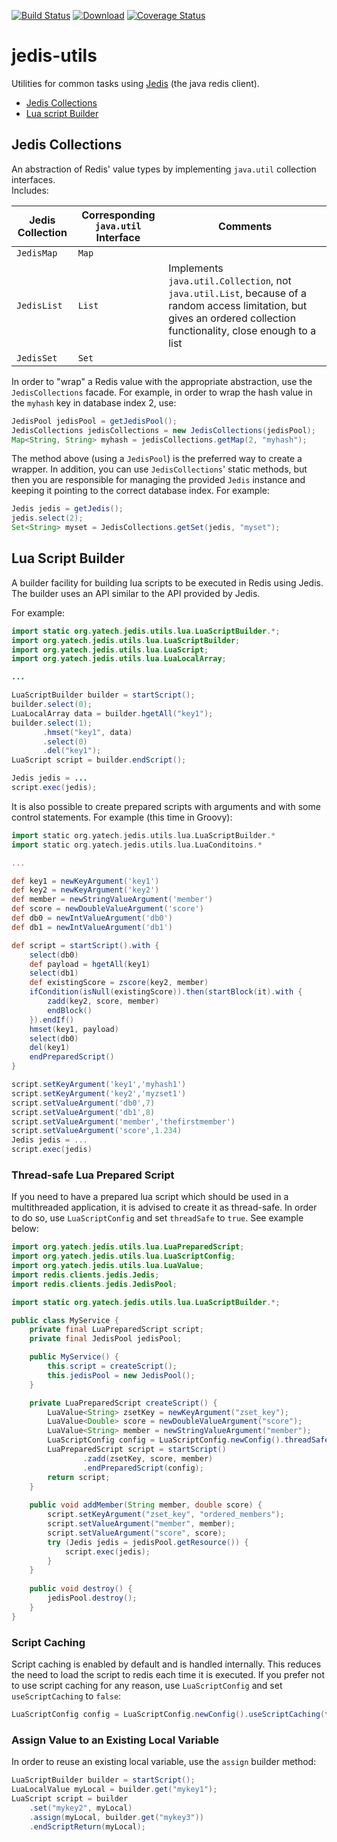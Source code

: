 [![Build Status](https://travis-ci.org/yatechorg/jedis-utils.svg)](https://travis-ci.org/yatechorg/jedis-utils)
[![Download](https://api.bintray.com/packages/yatech/maven/jedis-utils/images/download.svg)](https://bintray.com/yatech/maven/jedis-utils/_latestVersion)
[![Coverage Status](https://coveralls.io/repos/yatechorg/jedis-utils/badge.svg?branch=master&service=github)](https://coveralls.io/github/yatechorg/jedis-utils?branch=master)

# jedis-utils
Utilities for common tasks using [Jedis](https://github.com/xetorthio/jedis) (the java redis client).

* [Jedis Collections](#jedis-collections)
* [Lua script Builder](#lua-script-builder)

## Jedis Collections

An abstraction of Redis' value types by implementing `java.util` collection interfaces.  
Includes:  

| Jedis Collection | Corresponding `java.util` Interface | Comments |  
| --- | --- | --- |  
| `JedisMap` | `Map` |   |  
| `JedisList` | `List` | Implements `java.util.Collection`, not `java.util.List`, because of a random access limitation, but gives an ordered collection functionality, close enough to a list |  
| `JedisSet` | `Set` |   |  

In order to "wrap" a Redis value with the appropriate abstraction, use the `JedisCollections` facade. For example, in order to wrap the hash value in the `myhash` key in database index 2, use:  

```java
JedisPool jedisPool = getJedisPool();
JedisCollections jedisCollections = new JedisCollections(jedisPool);
Map<String, String> myhash = jedisCollections.getMap(2, "myhash");
```

The method above (using a `JedisPool`) is the preferred way to create a wrapper. In addition, you can use `JedisCollections`' static methods, but then you are responsible for managing the provided `Jedis` instance and keeping it pointing to the correct database index. For example:

```java
Jedis jedis = getJedis();
jedis.select(2);
Set<String> myset = JedisCollections.getSet(jedis, "myset");
```

## Lua Script Builder
A builder facility for building lua scripts to be executed in Redis using Jedis. 
The builder uses an API similar to the API provided by Jedis. 

For example:

```java
import static org.yatech.jedis.utils.lua.LuaScriptBuilder.*;
import org.yatech.jedis.utils.lua.LuaScriptBuilder;
import org.yatech.jedis.utils.lua.LuaScript;
import org.yatech.jedis.utils.lua.LuaLocalArray;

...

LuaScriptBuilder builder = startScript();
builder.select(0);
LuaLocalArray data = builder.hgetAll("key1");
builder.select(1);
       .hmset("key1", data)
       .select(0)
       .del("key1");
LuaScript script = builder.endScript();

Jedis jedis = ...
script.exec(jedis);
```

It is also possible to create prepared scripts with arguments and with some control statements.
For example (this time in Groovy):

```groovy
import static org.yatech.jedis.utils.lua.LuaScriptBuilder.*
import static org.yatech.jedis.utils.lua.LuaConditoins.*

...

def key1 = newKeyArgument('key1')
def key2 = newKeyArgument('key2')
def member = newStringValueArgument('member')
def score = newDoubleValueArgument('score')
def db0 = newIntValueArgument('db0')
def db1 = newIntValueArgument('db1')

def script = startScript().with {
    select(db0)
    def payload = hgetAll(key1)
    select(db1)
    def existingScore = zscore(key2, member)
    ifCondition(isNull(existingScore)).then(startBlock(it).with {
        zadd(key2, score, member)
        endBlock()
    }).endIf()
    hmset(key1, payload)
    select(db0)
    del(key1)
    endPreparedScript()
}

script.setKeyArgument('key1','myhash1')
script.setKeyArgument('key2','myzset1')
script.setValueArgument('db0',7)
script.setValueArgument('db1',8)
script.setValueArgument('member','thefirstmember')
script.setValueArgument('score',1.234)
Jedis jedis = ...
script.exec(jedis)
```

### Thread-safe Lua Prepared Script
If you need to have a prepared lua script which should be used in a multithreaded application, it is advised to create it as thread-safe. In order to do so, use `LuaScriptConfig` and set `threadSafe` to `true`. See example below:

```java
import org.yatech.jedis.utils.lua.LuaPreparedScript;
import org.yatech.jedis.utils.lua.LuaScriptConfig;
import org.yatech.jedis.utils.lua.LuaValue;
import redis.clients.jedis.Jedis;
import redis.clients.jedis.JedisPool;

import static org.yatech.jedis.utils.lua.LuaScriptBuilder.*;

public class MyService {
    private final LuaPreparedScript script;
    private final JedisPool jedisPool;

    public MyService() {
        this.script = createScript();
        this.jedisPool = new JedisPool();
    }

    private LuaPreparedScript createScript() {
        LuaValue<String> zsetKey = newKeyArgument("zset_key");
        LuaValue<Double> score = newDoubleValueArgument("score");
        LuaValue<String> member = newStringValueArgument("member");
        LuaScriptConfig config = LuaScriptConfig.newConfig().threadSafe(true).build();
        LuaPreparedScript script = startScript()
                .zadd(zsetKey, score, member)
                .endPreparedScript(config);
        return script;
    }
    
    public void addMember(String member, double score) {
        script.setKeyArgument("zset_key", "ordered_members");
        script.setValueArgument("member", member);
        script.setValueArgument("score", score);
        try (Jedis jedis = jedisPool.getResource()) {
            script.exec(jedis);
        }
    }
    
    public void destroy() {
        jedisPool.destroy();
    }
}
```

### Script Caching
Script caching is enabled by default and is handled internally. This reduces the need to load the script to redis each time it is executed. If you prefer not to use script caching for any reason, use `LuaScriptConfig` and set `useScriptCaching` to `false`:

```java
LuaScriptConfig config = LuaScriptConfig.newConfig().useScriptCaching(false).build();
```

### Assign Value to an Existing Local Variable
In order to reuse an existing local variable, use the `assign` builder method:

```java
LuaScriptBuilder builder = startScript();
LuaLocalValue myLocal = builder.get("mykey1");
LuaScript script = builder
    .set("mykey2", myLocal)
    .assign(myLocal, builder.get("mykey3"))
    .endScriptReturn(myLocal);
```
